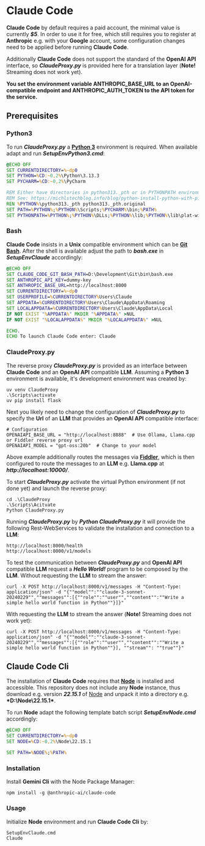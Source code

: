 # Claude Code

**Claude Code** by default requires a paid account, the minimal value is currently <b>*$5*</b>.
In order to use it for free, which still requires you to register at **Anthropic** e.g. with your **Google** account, 
some configuration changes need to be applied before running **Claude Code**.

Additionally **Claude Code** does not support the standard of the **OpenAI API** interface, so <b>*ClaudeProxy.py*</b> is
provided here for a translation layer (**Note!** Streaming does not work yet).

**You set the environment variable ANTHROPIC_BASE_URL to an OpenAI-compatible endpoint and ANTHROPIC_AUTH_TOKEN to the API token for the service.**

## Prerequisites

### Python3

To run <b>*ClaudeProxy.py*</b> a **[Python 3](https://www.python.org/downloads/windows/)** environment is required.
When available adapt and run <b>*SetupEnvPython3.cmd*</b>:

```SetupEnvPython3.cmd
@ECHO OFF
SET CURRENTDIRECTORY=%~dp0
SET PYTHON=%CD:~0,2%\Python\3.13.3
SET PYCHARM=%CD:~0,2%\PyCharm

REM Either have directories in python313._pth or in PYTHONPATH environment variable
REM See: https://michlstechblog.info/blog/python-install-python-with-pip-on-windows-by-the-embeddable-zip-file/
REN %PYTHON%\python313._pth python313._pth.original
SET PATH=%PYTHON%;%PYTHON%\Scripts;%PYCHARM%\bin;%PATH%
SET PYTHONPATH=%PYTHON%;%PYTHON%\DLLs;%PYTHON%\lib;%PYTHON%\lib\plat-win;%PYTHON%\lib\site-packages
```

### Bash

**Claude Code** insists in a **Unix** compatible environment which can be **[Git Bash](https://git-scm.com/downloads/win)**.
After the shell is available adjust the path to <b>*bash.exe*</b> in <b>*SetupEnvClaude*</b> accordingly:

```SetupEnvClaude.cmd
@ECHO OFF
SET CLAUDE_CODE_GIT_BASH_PATH=D:\Development\Git\bin\bash.exe
SET ANTHROPIC_API_KEY=dummy-key
SET ANTHROPIC_BASE_URL=http://localhost:8000
SET CURRENTDIRECTORY=%~dp0
SET USERPROFILE=%CURRENTDIRECTORY%Users\Claude
SET APPDATA=%CURRENTDIRECTORY%Users\Claude\AppData\Roaming
SET LOCALAPPDATA=%CURRENTDIRECTORY%Users\Claude\AppData\Local
IF NOT EXIST "%APPDATA%" MKDIR "%APPDATA%" >NUL
IF NOT EXIST "%LOCALAPPDATA%" MKDIR "%LOCALAPPDATA%" >NUL

ECHO.
ECHO To launch Claude Code enter: Claude
```

### ClaudeProxy.py

The reverse proxy <b>*ClaudeProxy.py*</b> is provided as an interface between **Claude Code** and an **OpenAI API** compatible
**LLM**.
Assuming a **Python 3** environment is available, it's development environment was created by:

```
uv venv ClaudeProxy
.\Scripts\activate
uv pip install flask
```

Next you likely need to change the configuration of <b>*ClaudeProxy.py*</b> to specify the **Url** of an **LLM** that provides
an **OpenAI API** compatible interface: 

```
# Configuration
OPENAIAPI_BASE_URL = "http://localhost:8888"  # Use Ollama, Llama.cpp or Fiddler reverse proxy url
OPENAIAPI_MODEL = "gpt-oss:20b"  # Change to your model
```

Above example additionally routes the messages via **[Fiddler](https://www.telerik.com/fiddler)**, which is then configured to
route the messages to an **LLM** e.g. **Llama.cpp** at <b>*http://localhost:10000/*</b>. 

To start <b>*ClaudeProxy.py*</b> activate the virtual Python environment (if not done yet) and launch the reverse proxy:

```
cd .\ClaudeProxy
.\Scripts\Acitvate
Python ClaudeProxy.py

```

Running <b>*ClaudeProxy.py*</b> by <b>*Python ClaudeProxy.py*</b> it will provide the following Rest-WebServices to
validate the installation and connection to a **LLM**:

```
http://localhost:8000/health
http://localhost:8000/v1/models
```

To test the communication between <b>*ClaudeProxy.py*</b> and **OpenAI API** compatible **LLM** request a <b>*Hello World!*</b>
program to be composed by the **LLM**.
Without requesting the **LLM** to stream the answer:

```
curl -X POST http://localhost:8000/v1/messages -H "Content-Type: application/json" -d "{""model"":""claude-3-sonnet-20240229"",""messages"":[{""role"":""user"",""content"":""Write a simple hello world function in Python""}]}"
```

With requesting the **LLM** to stream the answer (**Note!** Streaming does not work yet):


```
curl -X POST http://localhost:8000/v1/messages -H "Content-Type: application/json" -d "{""model"":""claude-3-sonnet-20240229"",""messages"":[{""role"":""user"",""content"":""Write a simple hello world function in Python""}], ""stream"": ""true""}"
```

## Claude Code Cli

The installation of **Claude Code** requires that **[Node](https://nodejs.org/)** is installed and accessible.
This repository does not include any **Node** instance, thus download e.g. version <b>*22.15.1*</b> of 
[Node](https://nodejs.org/dist/v22.15.1/node-v22.15.1-win-x64.zip) and unpack it into a directory e.g. <b>*D:\Node\22.15.1\*</b>.

To run **Node** adapt the following template batch script <b>*SetupEnvNode.cmd*</b> accordingly:

```SetupEnvNode.cmd
@ECHO OFF
SET CURRENTDIRECTORY=%~dp0
SET NODE=%CD:~0,2%\Node\22.15.1

SET PATH=%NODE%;%PATH%
```

### Installation

Install **Gemini Cli** with the Node Package Manager:

```
npm install -g @anthropic-ai/claude-code
```

### Usage

Initialize **Node** environment and run **Claude Code Cli** by:

```
SetupEnvClaude.cmd
Claude
```
